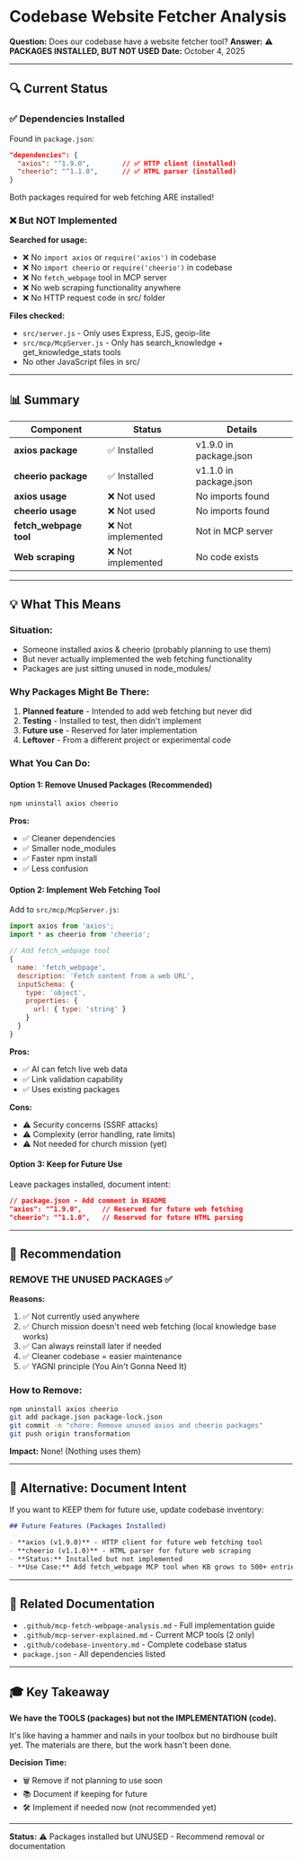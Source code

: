 # Codebase Website Fetcher Analysis

**Question:** Does our codebase have a website fetcher tool?
**Answer:** ⚠️ **PACKAGES INSTALLED, BUT NOT USED**
**Date:** October 4, 2025

---

## 🔍 Current Status

### ✅ **Dependencies Installed**

Found in `package.json`:

```json
"dependencies": {
  "axios": "^1.9.0",        // ✅ HTTP client (installed)
  "cheerio": "^1.1.0",      // ✅ HTML parser (installed)
}
```

Both packages required for web fetching ARE installed!

### ❌ **But NOT Implemented**

**Searched for usage:**

- ❌ No `import axios` or `require('axios')` in codebase
- ❌ No `import cheerio` or `require('cheerio')` in codebase
- ❌ No `fetch_webpage` tool in MCP server
- ❌ No web scraping functionality anywhere
- ❌ No HTTP request code in src/ folder

**Files checked:**

- `src/server.js` - Only uses Express, EJS, geoip-lite
- `src/mcp/McpServer.js` - Only has search_knowledge + get_knowledge_stats tools
- No other JavaScript files in src/

---

## 📊 Summary

| Component | Status | Details |
|-----------|--------|---------|
| **axios package** | ✅ Installed | v1.9.0 in package.json |
| **cheerio package** | ✅ Installed | v1.1.0 in package.json |
| **axios usage** | ❌ Not used | No imports found |
| **cheerio usage** | ❌ Not used | No imports found |
| **fetch_webpage tool** | ❌ Not implemented | Not in MCP server |
| **Web scraping** | ❌ Not implemented | No code exists |

---

## 💡 What This Means

### **Situation:**

- Someone installed axios & cheerio (probably planning to use them)
- But never actually implemented the web fetching functionality
- Packages are just sitting unused in node_modules/

### **Why Packages Might Be There:**

1. **Planned feature** - Intended to add web fetching but never did
2. **Testing** - Installed to test, then didn't implement
3. **Future use** - Reserved for later implementation
4. **Leftover** - From a different project or experimental code

### **What You Can Do:**

#### Option 1: **Remove Unused Packages** (Recommended)

```bash
npm uninstall axios cheerio
```

**Pros:**

- ✅ Cleaner dependencies
- ✅ Smaller node_modules
- ✅ Faster npm install
- ✅ Less confusion

#### Option 2: **Implement Web Fetching Tool**

Add to `src/mcp/McpServer.js`:

```javascript
import axios from 'axios';
import * as cheerio from 'cheerio';

// Add fetch_webpage tool
{
  name: 'fetch_webpage',
  description: 'Fetch content from a web URL',
  inputSchema: {
    type: 'object',
    properties: {
      url: { type: 'string' }
    }
  }
}
```

**Pros:**

- ✅ AI can fetch live web data
- ✅ Link validation capability
- ✅ Uses existing packages

**Cons:**

- ⚠️ Security concerns (SSRF attacks)
- ⚠️ Complexity (error handling, rate limits)
- ⚠️ Not needed for church mission (yet)

#### Option 3: **Keep for Future Use**

Leave packages installed, document intent:

```json
// package.json - Add comment in README
"axios": "^1.9.0",     // Reserved for future web fetching
"cheerio": "^1.1.0",   // Reserved for future HTML parsing
```

---

## 🎯 Recommendation

### **REMOVE THE UNUSED PACKAGES** ✅

**Reasons:**

1. ✅ Not currently used anywhere
2. ✅ Church mission doesn't need web fetching (local knowledge base works)
3. ✅ Can always reinstall later if needed
4. ✅ Cleaner codebase = easier maintenance
5. ✅ YAGNI principle (You Ain't Gonna Need It)

### **How to Remove:**

```bash
npm uninstall axios cheerio
git add package.json package-lock.json
git commit -m "chore: Remove unused axios and cheerio packages"
git push origin transformation
```

**Impact:** None! (Nothing uses them)

---

## 📝 Alternative: Document Intent

If you want to KEEP them for future use, update codebase inventory:

```markdown
## Future Features (Packages Installed)

- **axios (v1.9.0)** - HTTP client for future web fetching tool
- **cheerio (v1.1.0)** - HTML parser for future web scraping
- **Status:** Installed but not implemented
- **Use Case:** Add fetch_webpage MCP tool when KB grows to 500+ entries
```

---

## 🔗 Related Documentation

- `.github/mcp-fetch-webpage-analysis.md` - Full implementation guide
- `.github/mcp-server-explained.md` - Current MCP tools (2 only)
- `.github/codebase-inventory.md` - Complete codebase status
- `package.json` - All dependencies listed

---

## 🎓 Key Takeaway

**We have the TOOLS (packages) but not the IMPLEMENTATION (code).**

It's like having a hammer and nails in your toolbox but no birdhouse built yet. The materials are there, but the work hasn't been done.

**Decision Time:**

- 🗑️ Remove if not planning to use soon
- 📚 Document if keeping for future
- 🛠️ Implement if needed now (not recommended yet)

---

**Status:** ⚠️ Packages installed but UNUSED - Recommend removal or documentation
